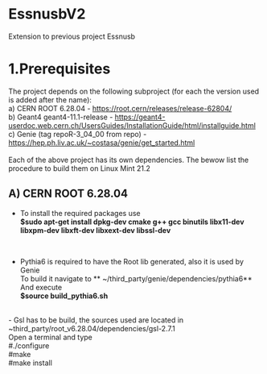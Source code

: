 # EssnusbV2
Extension to previous project Essnusb

# 1.Prerequisites
The project depends on the following subproject (for each the version used is added after the name): <br />
  a) CERN ROOT 6.28.04 - https://root.cern/releases/release-62804/ <br />
  b) Geant4 geant4-11.1-release - https://geant4-userdoc.web.cern.ch/UsersGuides/InstallationGuide/html/installguide.html <br />
  c) Genie  (tag repoR-3_04_00 from repo) - https://hep.ph.liv.ac.uk/~costasa/genie/get_started.html <br />
<br />
Each of the above project has its own dependencies. The bewow list the procedure to build them on Linux Mint 21.2 <br />
## A) CERN ROOT 6.28.04 
  - To install the required packages use <br />
      **$sudo apt-get install dpkg-dev cmake g++ gcc binutils libx11-dev libxpm-dev libxft-dev libxext-dev libssl-dev** <br />
  <br />
  
  - Pythia6 is required to have the Root lib generated, also it is used by Genie <br />
          To build it navigate to ** ~/third_party/genie/dependencies/pythia6** <br />
          And execute  <br />
             **$source build_pythia6.sh** <br />

  <br />
 - Gsl has to be build, the sources used are located in ~third_party/root_v6.28.04/dependencies/gsl-2.7.1<br />
          Open a terminal and type <br />
              #./configure <br />
              #make <br />
              #make install <br />

    
